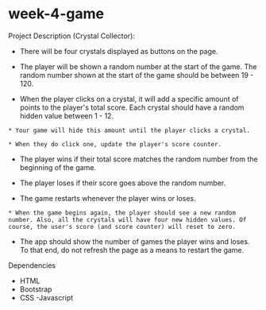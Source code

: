 # week-4-game
Project Description (Crystal Collector):

   * There will be four crystals displayed as buttons on the page.

   * The player will be shown a random number at the start of the game. The random number shown at the start of the game should be between 19 - 120.

   * When the player clicks on a crystal, it will add a specific amount of points to the player's total score. Each crystal should have a random hidden value between 1 - 12.

    * Your game will hide this amount until the player clicks a crystal.

    * When they do click one, update the player's score counter.

   * The player wins if their total score matches the random number from the beginning of the game.

   * The player loses if their score goes above the random number.

   * The game restarts whenever the player wins or loses.

    * When the game begins again, the player should see a new random number. Also, all the crystals will have four new hidden values. Of course, the user's score (and score counter) will reset to zero.

   * The app should show the number of games the player wins and loses. To that end, do not refresh the page as a means to restart the game.

Dependencies
- HTML
- Bootstrap
- CSS
-Javascript
